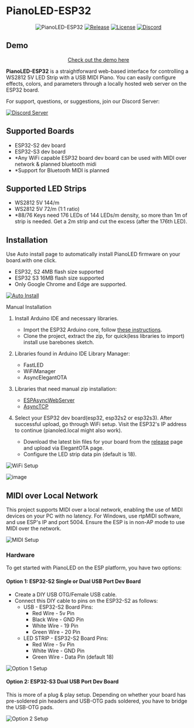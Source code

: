 # PianoLED-ESP32
<div align="center">

![PianoLED-ESP32](https://github.com/serifpersia/pianoled-esp32/assets/62844718/4aeb819a-cbd7-4347-891b-b957f1046b6d)
[![Release](https://img.shields.io/github/release/serifpersia/pianoled-esp32.svg?style=flat-square)](https://github.com/serifpersia/pianoled-esp32/releases)
[![License](https://img.shields.io/github/license/serifpersia/pianoled-esp32?color=blue&style=flat-square)](https://raw.githubusercontent.com/serifpersia/pianoled-esp32/master/LICENSE)
[![Discord](https://img.shields.io/discord/1077195120950120458.svg?colorB=blue&label=discord&style=flat-square)](https://discord.gg/S6xmuX4Hx5)

</div>

## Demo
<div align="center">

[Check out the demo here](https://github.com/serifpersia/pianoled-esp32/assets/62844718/48c77c5e-b7bd-4edb-aa62-6e316cbeebec)
</div>

**PianoLED-ESP32** is a straightforward web-based interface for controlling a WS2812 5V LED Strip with a USB MIDI Piano. You can easily configure effects, colors, and parameters through a locally hosted web server on the ESP32 board.

For support, questions, or suggestions, join our Discord Server:

[![Discord Server](https://discordapp.com/api/guilds/1077195120950120458/widget.png?style=banner2)](https://discord.gg/S6xmuX4Hx5)

## Supported Boards

- ESP32-S2 dev board
- ESP32-S3 dev board
- *Any WiFi capable ESP32 board dev board can be used with MIDI over network & planned bluetooth midi
- *Support for Bluetooth MIDI is planned

## Supported LED Strips

- WS2812 5V 144/m
- WS2812 5V 72/m (1:1 ratio)
- *88/76 Keys need 176 LEDs of 144 LEDs/m density, so more than 1m of strip is needed. Get a 2m strip and cut the excess (after the 176th LED).

## Installation

Use Auto install page to automatically install PianoLED firmware on your board.with one click.
- ESP32, S2 4MB flash size supported
- ESP32 S3 16MB flash size supported
- Only Google Chrome and Edge are supported.

[![Auto Install](https://img.shields.io/badge/Auto-%20Install-blue?style=flat-square)](https://serifpersia.github.io/pianoled-esp32/)

Manual Installation

1. Install Arduino IDE and necessary libraries.
   - Import the ESP32 Arduino core, follow [these instructions](https://docs.espressif.com/projects/arduino-esp32/en/latest/installing.html).
   - Clone the project, extract the zip, for quick(less libraries to import) install use barebones sketch.

2. Libraries found in Arduino IDE Library Manager:
   - FastLED
   - WiFiManager
   - AsyncElegantOTA

3. Libraries that need manual zip installation:
   - [ESPAsyncWebServer](https://github.com/me-no-dev/ESPAsyncWebServer)
   - [AsyncTCP](https://github.com/me-no-dev/AsyncTCP)

4. Select your ESP32 dev board(esp32, esp32s2 or esp32s3). After successful upload, go through WiFi setup. Visit the ESP32's IP address to continue (pianoled.local might also work).
   - Download the latest bin files for your board from the [release](https://github.com/serifpersia/pianoled-esp32/releases/tag/latest) page and upload via ElegantOTA page.
   - Configure the LED strip data pin (default is 18).

![WiFi Setup](https://github.com/serifpersia/pianoled-esp32/assets/62844718/2f00777b-a9aa-476f-b022-fb964bd11fd5)

![image](https://github.com/serifpersia/pianoled-esp32/assets/62844718/10bee33d-2ba6-42b8-a66d-34b45768c436)

## MIDI over Local Network

This project supports MIDI over a local network, enabling the use of MIDI devices on your PC with no latency. For Windows, use rtpMIDI software, and use ESP's IP and port 5004. Ensure the ESP is in non-AP mode to use MIDI over the network.

![MIDI Setup](https://github.com/serifpersia/pianoled-esp32/assets/62844718/607b969f-22e1-47f6-ab7a-4f76f3074b41)

### Hardware

To get started with PianoLED on the ESP platform, you have two options:

#### Option 1: ESP32-S2 Single or Dual USB Port Dev Board

- Create a DIY USB OTG/Female USB cable.
- Connect this DIY cable to pins on the ESP32-S2 as follows:
  - USB - ESP32-S2 Board Pins:
    - Red Wire - 5v Pin
    - Black Wire - GND Pin
    - White Wire - 19 Pin
    - Green Wire - 20 Pin
  - LED STRIP - ESP32-S2 Board Pins:
    - Red Wire - 5v Pin
    - White Wire - GND Pin
    - Green Wire - Data Pin (default 18)

![Option 1 Setup](https://github.com/serifpersia/pianoled-esp32/assets/62844718/cea8ebeb-09c5-46e9-a028-67c5447ad0f3)

#### Option 2: ESP32-S3 Dual USB Port Dev Board

This is more of a plug & play setup. Depending on whether your board has pre-soldered pin headers and USB-OTG pads soldered, you have to bridge the USB-OTG pads.

![Option 2 Setup](https://github.com/serifpersia/pianoled-esp32/assets/62844718/a089640f-113e-47b1-8c88-8e38e4728295)
